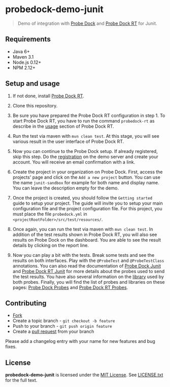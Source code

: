 # probedock-demo-junit

> Demo of integration with [Probe Dock](https://github.com/probedock/probedock) and [Probe Dock RT](https://github.com/probedock/probedock-rt) for Junit.

## Requirements

* Java 6+
* Maven 3.1
* Node.js 0.12+
* NPM 2.12+

## Setup and usage

1. If not done, install [Probe Dock RT](https://github.com/probedock/probedock-rt#installation).

2. Clone this repository.

3. Be sure you have prepared the Probe Dock RT configuration in step 1. To start Probe Dock RT, you have to run the command `probedock-rt` as describe in the [usage](https://github.com/probedock/probedock-rt#installation#usage) section of Probe Dock RT.

4. Run the test via maven with `mvn clean test`. At this stage, you will see various result in the user interface of Probe Dock RT.

5. Now you can continue to the Probe Dock setup.  If already registered, skip this step. Do the [registration](http://) on the demo server and create your account. You will receive an email confirmation with a link. 

6. Create the project in your organization on Probe Dock. First, access the projects' page and click on the `Add a new project` button. You can use the name `junit-sandbox` for example for both name and display name. You can leave the description empty for the demo.

7. Once the project is created, you should follow the `Getting started` guide to setup your project. The guide will invite you to setup your main configuration file and the project configuration file. For this project, you must place the file `probedock.yml` in `<projectRootFolder>/src/test/resources/`. 

8. Once again, you can run the test via maven with `mvn clean test`. In addition of the test results shown in Probe Dock RT, you will also see results on Probe Dock on the dashboard. You are able to see the result details by clicking on the report line. 

9. Now you can play a bit with the tests. Break some tests and see the results on both interfaces. Play with the `@ProbeTest` and `@ProbeTestClass` annotations. You can also read the documentation of [Probe Dock Junit](https://github.com/probedock/probedock-junit) and [Probe Dock RT Junit](https://github.com/probedock/probedock-rt-junit) for more details about the probes used to send the test results. You have also several information on the [library](https://github.com/probedock/probedock-java) used by both probes. Finally, you will find the list of probes and libraries on these pages: [Probe Dock Probes](https://github.com/probedock/probedock-probes) and [Probe Dock RT Probes](https://github.com/probedock/probedock-rt-probes).

## Contributing

* [Fork](https://help.github.com/articles/fork-a-repo)
* Create a topic branch - `git checkout -b feature`
* Push to your branch - `git push origin feature`
* Create a [pull request](http://help.github.com/pull-requests/) from your branch

Please add a changelog entry with your name for new features and bug fixes.

## License

**probedock-demo-junit** is licensed under the [MIT License](http://opensource.org/licenses/MIT).
See [LICENSE.txt](LICENSE.txt) for the full text.
